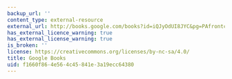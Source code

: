 ```yaml
---
backup_url: ''
content_type: external-resource
external_url: http://books.google.com/books?id=iQJyOdUI8JYC&pg=PAfrontcover
has_external_licence_warning: true
has_external_license_warning: true
is_broken: ''
license: https://creativecommons.org/licenses/by-nc-sa/4.0/
title: Google Books
uid: f1660f86-4e56-4c45-841e-3a19ecc64380
---
```

